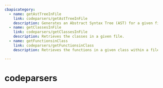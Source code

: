 ```yaml
---
cbapicategory:
  - name: getAstTreeInFile
    link: codeparsers/getAstTreeInFile
    description: Generates an Abstract Syntax Tree (AST) for a given file.
  - name: getClassesInFile
    link: codeparsers/getClassesInFile
    description: Retrieves the classes in a given file.
  - name: getFunctionsinClass
    link: codeparsers/getFunctionsinClass
    description: Retrieves the functions in a given class within a file.

---
```

# codeparsers
<CBAPICategory />
